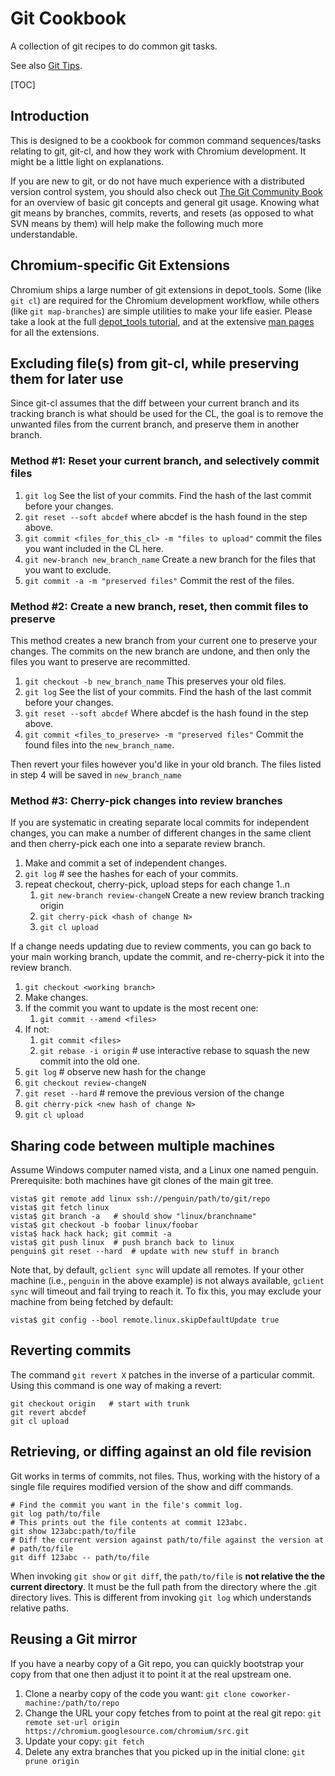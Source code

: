 # Git Cookbook

A collection of git recipes to do common git tasks.

See also [Git Tips](git_tips.md).

[TOC]

## Introduction

This is designed to be a cookbook for common command sequences/tasks relating to
git, git-cl, and how they work with Chromium development. It might be a little
light on explanations.

If you are new to git, or do not have much experience with a distributed version
control system, you should also check out
[The Git Community Book](http://book.git-scm.com/) for an overview of basic git
concepts and general git usage. Knowing what git means by branches, commits,
reverts, and resets (as opposed to what SVN means by them) will help make the
following much more understandable.

## Chromium-specific Git Extensions

Chromium ships a large number of git extensions in depot_tools. Some (like
`git cl`) are required for the Chromium development workflow, while others
(like `git map-branches`) are simple utilities to make your life easier.
Please take a look at the full
[depot_tools tutorial](https://commondatastorage.googleapis.com/chrome-infra-docs/flat/depot_tools/docs/html/depot_tools_tutorial.html),
and at the extensive
[man pages](https://commondatastorage.googleapis.com/chrome-infra-docs/flat/depot_tools/docs/html/depot_tools.html)
for all the extensions.

## Excluding file(s) from git-cl, while preserving them for later use

Since git-cl assumes that the diff between your current branch and its tracking
branch is what should be used for the CL, the goal is to remove the unwanted
files from the current branch, and preserve them in another branch.

### Method #1: Reset your current branch, and selectively commit files

1.  `git log`  See the list of your commits. Find the hash of the last commit
     before your changes.
1.  `git reset --soft abcdef` where abcdef is the hash found in the step above.
1.  `git commit <files_for_this_cl> -m "files to upload"` commit the files you
     want included in the CL here.
1.  `git new-branch new_branch_name` Create a new branch for the
    files that you want to exclude.
1.  `git commit -a -m "preserved files"` Commit the rest of the files.

### Method #2: Create a new branch, reset, then commit files to preserve

This method creates a new branch from your current one to preserve your changes.
The commits on the new branch are undone, and then only the files you want to
preserve are recommitted.

1.  `git checkout -b new_branch_name` This preserves your old files.
1.  `git log` See the list of your commits. Find the hash of the last commit
    before your changes.
1.  `git reset --soft abcdef` Where abcdef is the hash found in the step above.
1.  `git commit <files_to_preserve> -m "preserved files"` Commit the found files
    into the `new_branch_name`.

Then revert your files however you'd like in your old branch. The files listed
in step 4 will be saved in `new_branch_name`

### Method #3: Cherry-pick changes into review branches

If you are systematic in creating separate local commits for independent
changes, you can make a number of different changes in the same client and then
cherry-pick each one into a separate review branch.

1.  Make and commit a set of independent changes.
1.  `git log`  # see the hashes for each of your commits.
1.  repeat checkout, cherry-pick, upload steps for each change 1..n
    1.  `git new-branch review-changeN` Create a new review branch
        tracking origin
    1.  `git cherry-pick <hash of change N>`
    1.  `git cl upload`

If a change needs updating due to review comments, you can go back to your main
working branch, update the commit, and re-cherry-pick it into the review branch.

1.  `git checkout <working branch>`
1.  Make changes.
1.  If the commit you want to update is the most recent one:
    1.  `git commit --amend <files>`
1.  If not:
    1.  `git commit <files>`
    1.  `git rebase -i origin`  # use interactive rebase to squash the new
        commit into the old one.
1.  `git log`  # observe new hash for the change
1.  `git checkout review-changeN`
1.  `git reset --hard`  # remove the previous version of the change
1.  `git cherry-pick <new hash of change N>`
1.  `git cl upload`

## Sharing code between multiple machines

Assume Windows computer named vista, and a Linux one named penguin.
Prerequisite: both machines have git clones of the main git tree.

```shell
vista$ git remote add linux ssh://penguin/path/to/git/repo
vista$ git fetch linux
vista$ git branch -a   # should show "linux/branchname"
vista$ git checkout -b foobar linux/foobar
vista$ hack hack hack; git commit -a
vista$ git push linux  # push branch back to linux
penguin$ git reset --hard  # update with new stuff in branch
```

Note that, by default, `gclient sync` will update all remotes. If your other
machine (i.e., `penguin` in the above example) is not always available,
`gclient sync` will timeout and fail trying to reach it. To fix this, you may
exclude your machine from being fetched by default:

    vista$ git config --bool remote.linux.skipDefaultUpdate true

## Reverting commits

The command `git revert X` patches in the inverse of a particular commit.
Using this command is one way of making a revert:

```shell
git checkout origin   # start with trunk
git revert abcdef
git cl upload
```

## Retrieving, or diffing against an old file revision

Git works in terms of commits, not files. Thus, working with the history of a
single file requires modified version of the show and diff commands.

```shell
# Find the commit you want in the file's commit log.
git log path/to/file
# This prints out the file contents at commit 123abc.
git show 123abc:path/to/file
# Diff the current version against path/to/file against the version at
# path/to/file
git diff 123abc -- path/to/file
```

When invoking `git show` or `git diff`, the `path/to/file` is **not relative the
the current directory**. It must be the full path from the directory where the
.git directory lives. This is different from invoking `git log` which
understands relative paths.

## Reusing a Git mirror

If you have a nearby copy of a Git repo, you can quickly bootstrap your copy
from that one then adjust it to point it at the real upstream one.

1.  Clone a nearby copy of the code you want: `git clone coworker-machine:/path/to/repo`
1.  Change the URL your copy fetches from to point at the real git repo:
    `git remote set-url origin https://chromium.googlesource.com/chromium/src.git`
1.  Update your copy: `git fetch`
1.  Delete any extra branches that you picked up in the initial clone:
    `git prune origin`
